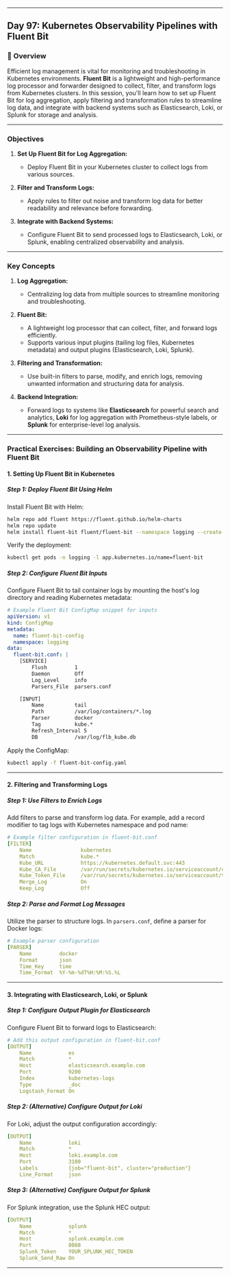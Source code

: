 ﻿---

## Day 97: Kubernetes Observability Pipelines with Fluent Bit

### 📘 Overview

Efficient log management is vital for monitoring and troubleshooting in Kubernetes environments. **Fluent Bit** is a lightweight and high-performance log processor and forwarder designed to collect, filter, and transform logs from Kubernetes clusters. In this session, you'll learn how to set up Fluent Bit for log aggregation, apply filtering and transformation rules to streamline log data, and integrate with backend systems such as Elasticsearch, Loki, or Splunk for storage and analysis.

---


### Objectives

1. **Set Up Fluent Bit for Log Aggregation:**  
   - Deploy Fluent Bit in your Kubernetes cluster to collect logs from various sources.

2. **Filter and Transform Logs:**  
   - Apply rules to filter out noise and transform log data for better readability and relevance before forwarding.

3. **Integrate with Backend Systems:**  
   - Configure Fluent Bit to send processed logs to Elasticsearch, Loki, or Splunk, enabling centralized observability and analysis.

---

### Key Concepts

1. **Log Aggregation:**  
   - Centralizing log data from multiple sources to streamline monitoring and troubleshooting.

2. **Fluent Bit:**  
   - A lightweight log processor that can collect, filter, and forward logs efficiently.
   - Supports various input plugins (tailing log files, Kubernetes metadata) and output plugins (Elasticsearch, Loki, Splunk).

3. **Filtering and Transformation:**  
   - Use built-in filters to parse, modify, and enrich logs, removing unwanted information and structuring data for analysis.

4. **Backend Integration:**  
   - Forward logs to systems like **Elasticsearch** for powerful search and analytics, **Loki** for log aggregation with Prometheus-style labels, or **Splunk** for enterprise-level log analysis.

---


### Practical Exercises: Building an Observability Pipeline with Fluent Bit

#### 1. Setting Up Fluent Bit in Kubernetes

##### Step 1: Deploy Fluent Bit Using Helm
Install Fluent Bit with Helm:
```bash
helm repo add fluent https://fluent.github.io/helm-charts
helm repo update
helm install fluent-bit fluent/fluent-bit --namespace logging --create-namespace
```
Verify the deployment:
```bash
kubectl get pods -n logging -l app.kubernetes.io/name=fluent-bit
```

##### Step 2: Configure Fluent Bit Inputs
Configure Fluent Bit to tail container logs by mounting the host's log directory and reading Kubernetes metadata:
```yaml
# Example Fluent Bit ConfigMap snippet for inputs
apiVersion: v1
kind: ConfigMap
metadata:
  name: fluent-bit-config
  namespace: logging
data:
  fluent-bit.conf: |
    [SERVICE]
        Flush         1
        Daemon        Off
        Log_Level     info
        Parsers_File  parsers.conf

    [INPUT]
        Name          tail
        Path          /var/log/containers/*.log
        Parser        docker
        Tag           kube.*
        Refresh_Interval 5
        DB            /var/log/flb_kube.db
```
Apply the ConfigMap:
```bash
kubectl apply -f fluent-bit-config.yaml
```

---

#### 2. Filtering and Transforming Logs

##### Step 1: Use Filters to Enrich Logs
Add filters to parse and transform log data. For example, add a record modifier to tag logs with Kubernetes namespace and pod name:
```yaml
# Example filter configuration in fluent-bit.conf
[FILTER]
    Name                kubernetes
    Match               kube.*
    Kube_URL            https://kubernetes.default.svc:443
    Kube_CA_File        /var/run/secrets/kubernetes.io/serviceaccount/ca.crt
    Kube_Token_File     /var/run/secrets/kubernetes.io/serviceaccount/token
    Merge_Log           On
    Keep_Log            Off
```

##### Step 2: Parse and Format Log Messages
Utilize the parser to structure logs. In `parsers.conf`, define a parser for Docker logs:
```yaml
# Example parser configuration
[PARSER]
    Name         docker
    Format       json
    Time_Key     time
    Time_Format  %Y-%m-%dT%H:%M:%S.%L
```

---

#### 3. Integrating with Elasticsearch, Loki, or Splunk

##### Step 1: Configure Output Plugin for Elasticsearch
Configure Fluent Bit to forward logs to Elasticsearch:
```yaml
# Add this output configuration in fluent-bit.conf
[OUTPUT]
    Name            es
    Match           *
    Host            elasticsearch.example.com
    Port            9200
    Index           kubernetes-logs
    Type            _doc
    Logstash_Format On
```

##### Step 2: (Alternative) Configure Output for Loki
For Loki, adjust the output configuration accordingly:
```yaml
[OUTPUT]
    Name            loki
    Match           *
    Host            loki.example.com
    Port            3100
    Labels          {job="fluent-bit", cluster="production"}
    Line_Format     json
```

##### Step 3: (Alternative) Configure Output for Splunk
For Splunk integration, use the Splunk HEC output:
```yaml
[OUTPUT]
    Name            splunk
    Match           *
    Host            splunk.example.com
    Port            8088
    Splunk_Token    YOUR_SPLUNK_HEC_TOKEN
    Splunk_Send_Raw On
```

---